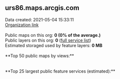 <h2>urs86.maps.arcgis.com</h2> Data created: 2021-05-04 15:33:11 <br /><a target='new' href='https://urs86.maps.arcgis.com'>Organization link</a><br /><br />Public maps on this org: <b>0 (0% of the average.)</b><br />Public layers on this org: <b>0 </b>(<a target='new' href='https://services.arcgis.com/YiXXMb95jQ9E8ill/ArcGIS/rest/services'>full service list</a>)<br />Estimated storaged used by feature layers: <b>0 MB</b><br /><br />**Top 50 public maps by views:**<br /><br /><br />**Top 25 largest public feature services (estimated):**<br />